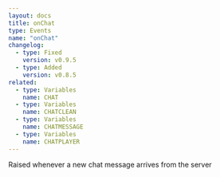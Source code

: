 ```yaml
---
layout: docs
title: onChat
type: Events
name: "onChat"
changelog:
  - type: Fixed
    version: v0.9.5
  - type: Added
    version: v0.8.5
related:
  - type: Variables
    name: CHAT
  - type: Variables
    name: CHATCLEAN
  - type: Variables
    name: CHATMESSAGE
  - type: Variables
    name: CHATPLAYER
---
```

Raised whenever a new chat message arrives from the server

